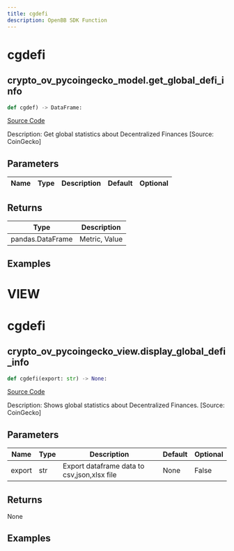 ```yaml
---
title: cgdefi
description: OpenBB SDK Function
---
```

# cgdefi

## crypto_ov_pycoingecko_model.get_global_defi_info

```python
def cgdef) -> DataFrame:
```
[Source Code](https://github.com/OpenBB-finance/OpenBBTerminal/tree/main/openbb_terminal/cryptocurrency/overview/pycoingecko_model.py#L479)

Description: Get global statistics about Decentralized Finances [Source: CoinGecko]

## Parameters

| Name | Type | Description | Default | Optional |
| ---- | ---- | ----------- | ------- | -------- |

## Returns

| Type | Description |
| ---- | ----------- |
| pandas.DataFrame | Metric, Value |

## Examples




# VIEW

# cgdefi

## crypto_ov_pycoingecko_view.display_global_defi_info

```python
def cgdefi(export: str) -> None:
```
[Source Code](https://github.com/OpenBB-finance/OpenBBTerminal/tree/main/openbb_terminal/cryptocurrency/overview/pycoingecko_view.py#L304)

Description: Shows global statistics about Decentralized Finances. [Source: CoinGecko]

## Parameters

| Name | Type | Description | Default | Optional |
| ---- | ---- | ----------- | ------- | -------- |
| export | str | Export dataframe data to csv,json,xlsx file | None | False |

## Returns

None

## Examples

